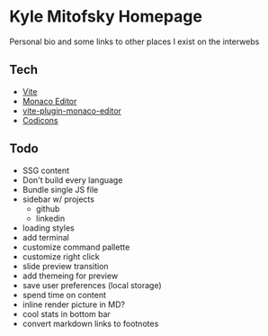 # Kyle Mitofsky Homepage

Personal bio and some links to other places I exist on the interwebs


## Tech

* [Vite](https://vitejs.dev/)
* [Monaco Editor](https://microsoft.github.io/monaco-editor/)
* [vite-plugin-monaco-editor](https://github.com/vdesjs/vite-plugin-monaco-editor)
* [Codicons](https://microsoft.github.io/vscode-codicons/dist/codicon.html)

## Todo

* SSG content
* Don't build every language
* Bundle single JS file
* sidebar w/ projects
  * github
  * linkedin
* loading styles
* add terminal
* customize command pallette
* customize right click
* slide preview transition
* add themeing for preview
* save user preferences (local storage)
* spend time on content
* inline render picture in MD?
* cool stats in bottom bar
* convert markdown links to footnotes


